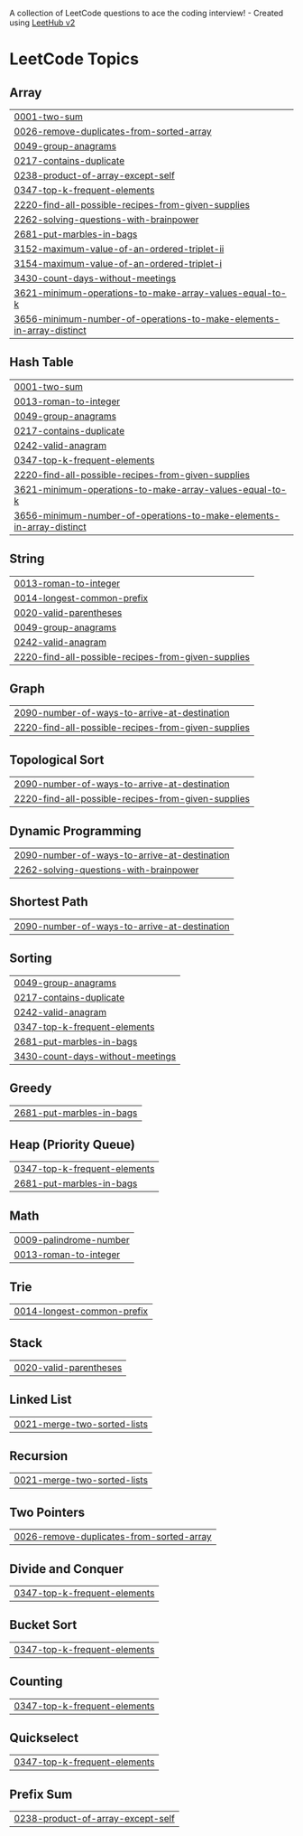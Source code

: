 A collection of LeetCode questions to ace the coding interview! - Created using [LeetHub v2](https://github.com/arunbhardwaj/LeetHub-2.0)
<!---LeetCode Topics Start-->
# LeetCode Topics
## Array
|  |
| ------- |
| [0001-two-sum](https://github.com/DikshaSanjida/LeetCode/tree/master/0001-two-sum) |
| [0026-remove-duplicates-from-sorted-array](https://github.com/DikshaSanjida/LeetCode/tree/master/0026-remove-duplicates-from-sorted-array) |
| [0049-group-anagrams](https://github.com/DikshaSanjida/LeetCode/tree/master/0049-group-anagrams) |
| [0217-contains-duplicate](https://github.com/DikshaSanjida/LeetCode/tree/master/0217-contains-duplicate) |
| [0238-product-of-array-except-self](https://github.com/DikshaSanjida/LeetCode/tree/master/0238-product-of-array-except-self) |
| [0347-top-k-frequent-elements](https://github.com/DikshaSanjida/LeetCode/tree/master/0347-top-k-frequent-elements) |
| [2220-find-all-possible-recipes-from-given-supplies](https://github.com/DikshaSanjida/LeetCode/tree/master/2220-find-all-possible-recipes-from-given-supplies) |
| [2262-solving-questions-with-brainpower](https://github.com/DikshaSanjida/LeetCode/tree/master/2262-solving-questions-with-brainpower) |
| [2681-put-marbles-in-bags](https://github.com/DikshaSanjida/LeetCode/tree/master/2681-put-marbles-in-bags) |
| [3152-maximum-value-of-an-ordered-triplet-ii](https://github.com/DikshaSanjida/LeetCode/tree/master/3152-maximum-value-of-an-ordered-triplet-ii) |
| [3154-maximum-value-of-an-ordered-triplet-i](https://github.com/DikshaSanjida/LeetCode/tree/master/3154-maximum-value-of-an-ordered-triplet-i) |
| [3430-count-days-without-meetings](https://github.com/DikshaSanjida/LeetCode/tree/master/3430-count-days-without-meetings) |
| [3621-minimum-operations-to-make-array-values-equal-to-k](https://github.com/DikshaSanjida/LeetCode/tree/master/3621-minimum-operations-to-make-array-values-equal-to-k) |
| [3656-minimum-number-of-operations-to-make-elements-in-array-distinct](https://github.com/DikshaSanjida/LeetCode/tree/master/3656-minimum-number-of-operations-to-make-elements-in-array-distinct) |
## Hash Table
|  |
| ------- |
| [0001-two-sum](https://github.com/DikshaSanjida/LeetCode/tree/master/0001-two-sum) |
| [0013-roman-to-integer](https://github.com/DikshaSanjida/LeetCode/tree/master/0013-roman-to-integer) |
| [0049-group-anagrams](https://github.com/DikshaSanjida/LeetCode/tree/master/0049-group-anagrams) |
| [0217-contains-duplicate](https://github.com/DikshaSanjida/LeetCode/tree/master/0217-contains-duplicate) |
| [0242-valid-anagram](https://github.com/DikshaSanjida/LeetCode/tree/master/0242-valid-anagram) |
| [0347-top-k-frequent-elements](https://github.com/DikshaSanjida/LeetCode/tree/master/0347-top-k-frequent-elements) |
| [2220-find-all-possible-recipes-from-given-supplies](https://github.com/DikshaSanjida/LeetCode/tree/master/2220-find-all-possible-recipes-from-given-supplies) |
| [3621-minimum-operations-to-make-array-values-equal-to-k](https://github.com/DikshaSanjida/LeetCode/tree/master/3621-minimum-operations-to-make-array-values-equal-to-k) |
| [3656-minimum-number-of-operations-to-make-elements-in-array-distinct](https://github.com/DikshaSanjida/LeetCode/tree/master/3656-minimum-number-of-operations-to-make-elements-in-array-distinct) |
## String
|  |
| ------- |
| [0013-roman-to-integer](https://github.com/DikshaSanjida/LeetCode/tree/master/0013-roman-to-integer) |
| [0014-longest-common-prefix](https://github.com/DikshaSanjida/LeetCode/tree/master/0014-longest-common-prefix) |
| [0020-valid-parentheses](https://github.com/DikshaSanjida/LeetCode/tree/master/0020-valid-parentheses) |
| [0049-group-anagrams](https://github.com/DikshaSanjida/LeetCode/tree/master/0049-group-anagrams) |
| [0242-valid-anagram](https://github.com/DikshaSanjida/LeetCode/tree/master/0242-valid-anagram) |
| [2220-find-all-possible-recipes-from-given-supplies](https://github.com/DikshaSanjida/LeetCode/tree/master/2220-find-all-possible-recipes-from-given-supplies) |
## Graph
|  |
| ------- |
| [2090-number-of-ways-to-arrive-at-destination](https://github.com/DikshaSanjida/LeetCode/tree/master/2090-number-of-ways-to-arrive-at-destination) |
| [2220-find-all-possible-recipes-from-given-supplies](https://github.com/DikshaSanjida/LeetCode/tree/master/2220-find-all-possible-recipes-from-given-supplies) |
## Topological Sort
|  |
| ------- |
| [2090-number-of-ways-to-arrive-at-destination](https://github.com/DikshaSanjida/LeetCode/tree/master/2090-number-of-ways-to-arrive-at-destination) |
| [2220-find-all-possible-recipes-from-given-supplies](https://github.com/DikshaSanjida/LeetCode/tree/master/2220-find-all-possible-recipes-from-given-supplies) |
## Dynamic Programming
|  |
| ------- |
| [2090-number-of-ways-to-arrive-at-destination](https://github.com/DikshaSanjida/LeetCode/tree/master/2090-number-of-ways-to-arrive-at-destination) |
| [2262-solving-questions-with-brainpower](https://github.com/DikshaSanjida/LeetCode/tree/master/2262-solving-questions-with-brainpower) |
## Shortest Path
|  |
| ------- |
| [2090-number-of-ways-to-arrive-at-destination](https://github.com/DikshaSanjida/LeetCode/tree/master/2090-number-of-ways-to-arrive-at-destination) |
## Sorting
|  |
| ------- |
| [0049-group-anagrams](https://github.com/DikshaSanjida/LeetCode/tree/master/0049-group-anagrams) |
| [0217-contains-duplicate](https://github.com/DikshaSanjida/LeetCode/tree/master/0217-contains-duplicate) |
| [0242-valid-anagram](https://github.com/DikshaSanjida/LeetCode/tree/master/0242-valid-anagram) |
| [0347-top-k-frequent-elements](https://github.com/DikshaSanjida/LeetCode/tree/master/0347-top-k-frequent-elements) |
| [2681-put-marbles-in-bags](https://github.com/DikshaSanjida/LeetCode/tree/master/2681-put-marbles-in-bags) |
| [3430-count-days-without-meetings](https://github.com/DikshaSanjida/LeetCode/tree/master/3430-count-days-without-meetings) |
## Greedy
|  |
| ------- |
| [2681-put-marbles-in-bags](https://github.com/DikshaSanjida/LeetCode/tree/master/2681-put-marbles-in-bags) |
## Heap (Priority Queue)
|  |
| ------- |
| [0347-top-k-frequent-elements](https://github.com/DikshaSanjida/LeetCode/tree/master/0347-top-k-frequent-elements) |
| [2681-put-marbles-in-bags](https://github.com/DikshaSanjida/LeetCode/tree/master/2681-put-marbles-in-bags) |
## Math
|  |
| ------- |
| [0009-palindrome-number](https://github.com/DikshaSanjida/LeetCode/tree/master/0009-palindrome-number) |
| [0013-roman-to-integer](https://github.com/DikshaSanjida/LeetCode/tree/master/0013-roman-to-integer) |
## Trie
|  |
| ------- |
| [0014-longest-common-prefix](https://github.com/DikshaSanjida/LeetCode/tree/master/0014-longest-common-prefix) |
## Stack
|  |
| ------- |
| [0020-valid-parentheses](https://github.com/DikshaSanjida/LeetCode/tree/master/0020-valid-parentheses) |
## Linked List
|  |
| ------- |
| [0021-merge-two-sorted-lists](https://github.com/DikshaSanjida/LeetCode/tree/master/0021-merge-two-sorted-lists) |
## Recursion
|  |
| ------- |
| [0021-merge-two-sorted-lists](https://github.com/DikshaSanjida/LeetCode/tree/master/0021-merge-two-sorted-lists) |
## Two Pointers
|  |
| ------- |
| [0026-remove-duplicates-from-sorted-array](https://github.com/DikshaSanjida/LeetCode/tree/master/0026-remove-duplicates-from-sorted-array) |
## Divide and Conquer
|  |
| ------- |
| [0347-top-k-frequent-elements](https://github.com/DikshaSanjida/LeetCode/tree/master/0347-top-k-frequent-elements) |
## Bucket Sort
|  |
| ------- |
| [0347-top-k-frequent-elements](https://github.com/DikshaSanjida/LeetCode/tree/master/0347-top-k-frequent-elements) |
## Counting
|  |
| ------- |
| [0347-top-k-frequent-elements](https://github.com/DikshaSanjida/LeetCode/tree/master/0347-top-k-frequent-elements) |
## Quickselect
|  |
| ------- |
| [0347-top-k-frequent-elements](https://github.com/DikshaSanjida/LeetCode/tree/master/0347-top-k-frequent-elements) |
## Prefix Sum
|  |
| ------- |
| [0238-product-of-array-except-self](https://github.com/DikshaSanjida/LeetCode/tree/master/0238-product-of-array-except-self) |
<!---LeetCode Topics End-->